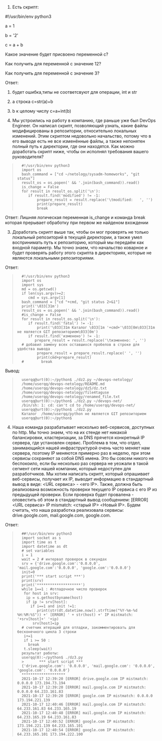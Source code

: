 1. Есть скрипт:

#!/usr/bin/env python3

a = 1

b = '2'

c = a + b

Какое значение будет присвоено переменной c?

Как получить для переменной c значение 12?

Как получить для переменной c значение 3?

Ответ:
1. будет ошибка,типы не соответсвуют для операции, int и str
2. a строка     c=str(a)+b
3. b к целому числу c=a+int(b)

2. Мы устроились на работу в компанию, где раньше уже был DevOps Engineer. Он написал скрипт, позволяющий узнать, какие файлы модифицированы в репозитории, относительно локальных изменений. Этим скриптом недовольно начальство, потому что в его выводе есть не все изменённые файлы, а также непонятен полный путь к директории, где они находятся. Как можно доработать скрипт ниже, чтобы он исполнял требования вашего руководителя?
>       #!/usr/bin/env python3
>       import os
>       bash_command = ["cd ~/netology/sysadm-homeworks", "git status"]
>       result_os = os.popen(' && '.join(bash_command)).read()
>       is_change = False
>       for result in result_os.split('\n'):
>          if result.find('modified') != -1:
>              prepare_result = result.replace('\tmodified:   ', '')
>              print(prepare_result)
>              break

Ответ:
Лишняя логическая переменная is_change и команда break которая прерывает обработку при первом же найденом вхождении

3. Доработать скрипт выше так, чтобы он мог проверять не только локальный репозиторий в текущей директории, а также умел воспринимать путь к репозиторию, который мы передаём как входной параметр. Мы точно знаем, что начальство коварное и будет проверять работу этого скрипта в директориях, которые не являются локальными репозиториями.

Ответ:
>       #!/usr/bin/env python3
>       import os
>       import sys
>       md = os.getcwd()
>       if len(sys.argv)>=2:
>          cmd = sys.argv[1]
>       bash_command = ["cd "+cmd, "git status 2>&1"]
>       print('\033[31m')
>       result_os = os.popen(' && '.join(bash_command)).read()
>       #is_change = False
>       for result in result_os.split('\n'):
>          if result.find('fatal') != -1:
>              print('\033[31m Каталог \033[1m '+cmd+'\033[0m\033[31m не является GIT репозиторием\033[0m')   
>          if result.find('изменено') != -1:
>             prepare_result = result.replace('\tизменено: ', '')
>       # добавил замену всех оставшихся пробелов в строке для удобства вывода
>              prepare_result = prepare_result.replace(' ', '')
>              print(cmd+prepare_result)
>       #        break


Вывод:
>       userqq@urt(0):~/python$ ./dz2.py ~/devops-netology/
>       /home/userqq/devops-netology/README.md
>       /home/userqq/devops-netology/dz5/dz.txt
>       /home/userqq/devops-netology/file4taguse
>       /home/userqq/devops-netology/renamed_file.txt
>       userqq@urt(0):~/python$ ./dz2.py ~/devops-net/
>       /bin/sh: 1: cd: can't cd to /home/userqq/devops-net/
>       userqq@urt(0):~/python$ ./dz2.py
>       Каталог  /home/userqq/python не является GIT репозиторием
>       userqq@urt(0):~/python$

4. Наша команда разрабатывает несколько веб-сервисов, доступных по http. Мы точно знаем, что на их стенде нет никакой балансировки, кластеризации, за DNS прячется конкретный IP сервера, где установлен сервис. Проблема в том, что отдел, занимающийся нашей инфраструктурой очень часто меняет нам сервера, поэтому IP меняются примерно раз в неделю, при этом сервисы сохраняют за собой DNS имена. Это бы совсем никого не беспокоило, если бы несколько раз сервера не уезжали в такой сегмент сети нашей компании, который недоступен для разработчиков. Мы хотим написать скрипт, который опрашивает веб-сервисы, получает их IP, выводит информацию в стандартный вывод в виде: <URL сервиса> - <его IP>. Также, должна быть реализована возможность проверки текущего IP сервиса c его IP из предыдущей проверки. Если проверка будет провалена - оповестить об этом в стандартный вывод сообщением: [ERROR] <URL сервиса> IP mismatch: <старый IP> <Новый IP>. Будем считать, что наша разработка реализовала сервисы: drive.google.com, mail.google.com, google.com.

Ответ:
>       ##!/usr/bin/env python3
>       import socket as s
>       import time as t
>       import datetime as dt
>       # set variables
>       i = 1
>       wait = 2 # интервал проверок в секундах
>       srv = {'drive.google.com':'0.0.0.0', 'mail.google.com':'0.0.0.0', 'google.com':'0.0.0.0'}
>       init=0
>       print('*** start script ***')
>       print(srv)
>       print('********************')
>       while 1==1 : #отладочное число проверок
>        for host in srv:
>         ip = s.gethostbyname(host)
>         if ip != srv[host]:
>           if i==1 and init !=1:
>              print(str(dt.datetime.now().strftime("%Y-%m-%d %H:%M:%S")) +' [ERROR] ' + str(host) +' IP mistmatch: '+srv[host]+' '+ip)
>            srv[host]=ip
>       # счетчик итераций для отладки, закомментировать для бесконечного цикла 3 строки
>        i+=1
>        if i >= 50 :
>          break
>        t.sleep(wait)
>       результат работы:
>       userqq(0):~/python$ ./dz3.py
>       >       *** start script ***
>       {'drive.google.com': '0.0.0.0', 'mail.google.com': '0.0.0.0', 'google.com': '0.0.0.0'}
>       ********************
>       2021-10-17 12:39:20 [ERROR] drive.google.com IP mistmatch: 0.0.0.0 173.194.73.194
>       2021-10-17 12:39:20 [ERROR] mail.google.com IP mistmatch: 0.0.0.0 64.233.161.83
>       2021-10-17 12:39:20 [ERROR] google.com IP mistmatch: 0.0.0.0 173.194.221.139
>       2021-10-17 12:40:46 [ERROR] mail.google.com IP mistmatch: 64.233.161.83 64.233.165.19
>       2021-10-17 12:40:48 [ERROR] mail.google.com IP mistmatch: 64.233.165.19 64.233.161.83
>       2021-10-17 12:40:52 [ERROR] google.com IP mistmatch: 173.194.221.139 64.233.165.101
>       2021-10-17 12:40:54 [ERROR] google.com IP mistmatch: 64.233.165.101 173.194.222.100
